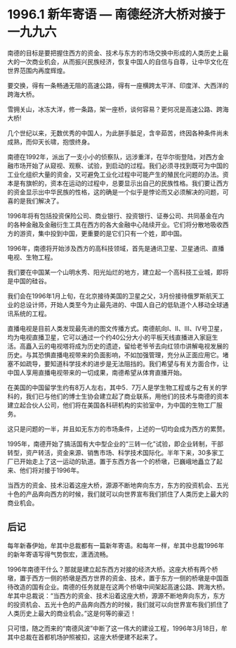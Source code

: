 # 1996.1 新年寄语 — 南德经济大桥对接于一九九六

南德的目标是要把握住西方的资金、技术与东方的市场交换中形成的人类历史上最大的一次商业机会，从而振兴民族经济，恢复中国人的自信与自尊，让中华文化在世界范围内再度辉煌。  
  
 要交换，得有一条畅通无阻的高速公路，得有一座横跨太平洋、印度洋、大西洋的跨海大桥。  
  
 雪拥关山，冰冻大洋，修一条路，架一座桥，谈何容易？更何况是高速公路、跨海大桥!  
  
 几个世纪以来，无数优秀的中国人，为此胼手胝足，含辛茹苦，终因各种条件尚未成熟，而仰天长啸，抱恨终身。  
  
 南德在1992年，派出了一支小小的侦察队，远涉重洋，在华尔街登陆，对西方金融市场开始了从窥视、观察、试验，到启动的过程。我们必须寻找到既可为中国的工业化组织大量的资金，又可避免工业化过程中可能产生的殖民化问题的办法。资本是有旗帜的，资本在运动的过程中，总要显示出自己的民族性格。我们要让西方的资金显示出中华民族的性格，这的确是一个似乎是悖论而又必须解决的问题，可喜的是我们解决了。  
  
 1996年将有包括投资保险公司、商业银行、投资银行、证券公司、共同基金在内的各种金融及金融衍生工具在西方的各大金融中心陆续开业。它们将分散地吸收西方的游资，集中投到中国，更重要的是它们只有一个姓，即中国。  
  
 1996年，南德将开始涉及西方的高科技领域，首先是通讯卫星、卫星通讯、直播电视、生物工程。  
  
 我们要在中国某一个山明水秀、阳光灿烂的地方，建立起一个高科技工业城，即将是中国的硅谷。  
  
 我们会在1996年1月上旬，在北京接待美国的卫星之父，3月份接待俄罗斯航天工业的总设计师，开始人类至今为止最先进的、中国人自己的低轨道个人移动全球通讯系统的工程。  
  
 直播电视是目前人类发现最先进的图文传播方式。南德航向Ⅰ、Ⅱ、Ⅲ、Ⅳ号卫星，均为电视直播卫星，它可以通过一个约40公分大小的平板天线直播进入家庭生活。高矗入云的电视塔将成为历史的遗迹，留给老爷爷去向红领巾讲解电视发展的历史。与其恐惧直播电视带来的负面影响，不如加强管理，充分从正面应用它。堵塞不如疏导，要知道科学技术的进步是无法阻挡的。我们希望与有关方面合作，让中国人享用直播电视带来的一切成果，南德希望从体育直播开始。  
  
 在美国的中国留学生约有8万人左右，其中5．7万人是学生物工程或与之有关的学科的，我们已与他们的博士生协会建立起了商业联系，用他们的技术与南德的资本建立起合伙人公司，他们将在美国各科研机构的实验室中，为中国的生物工厂服务。  
  
 这只是问题的一半，并且如无东方的市场条件，上述的一切均会成为西方的累赘。  
  
 1995年，南德开始了搞活国有大中型企业的“三转一化”试验，即企业转制，干部转型，资产转活，资金来源、销售市场、科学技术国际化。半年下来，30多家工厂已开始走上了这一运动的轨道。置于东西方各一个的桥墩，已巍峨地矗立了起来、他们将对接于1996年。  
  
 当西方的资金、技术沿着这座大桥，源源不断地奔向东方，东方的投资机会、五光十色的产品奔向西方的时候，我们就可以向世界宣布我们抓住了人类历史上最大的商业机会。  
  
 

## **后记**

每年新春伊始，牟其中总裁都有一篇新年寄语。和每年一样，牟其中总裁1996年的新年寄语写得气势恢宏，潇洒流畅。  
  
 1996年南德干什么？那就是建立起东西方对接的经济大桥。这座大桥有两个桥墩，置于西方一侧的桥墩是西方世界的资金、技术，置于东方一侧的桥墩是中国亟待改造的国有企业。南德的任务就是在这两个桥墩中间架起高速公路、跨海大桥。牟其中总裁说：“当西方的资金、技术沿着这座大桥，源源不断地奔向东方，东方的投资机会、五光十色的产品奔向西方的时候，我们就可以向世界宣布我们抓住了人类历史上最大的商业机会。”这是何等的豪迈！  
  
 只可惜，随之而来的“南德风波”中断了这一伟大的建设工程，1996年3月18日，牟其中总裁在首都机场护照被扣，这座大桥便建不起来了。  


